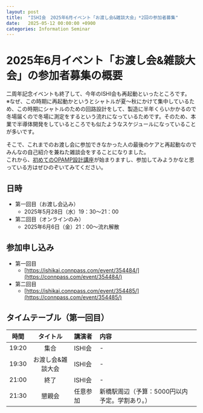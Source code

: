 ```yaml
---
layout: post
title:  "ISHI会　2025年6月イベント「お渡し会&雑談大会」*2回の参加者募集"
date:   2025-05-12 00:00:00 +0900
categories: Information Seminar
---
```


# 2025年6月イベント「お渡し会&雑談大会」の参加者募集の概要
二周年記念イベントも終了して、今年のISHI会も再起動といったところです。  
※なぜ、この時期に再起動かというとシャトルが夏～秋にかけて集中しているため、この時期にシャトルのための回路設計をして、製造に半年くらいかかるので冬場届くので冬場に測定をするという流れになっているためです。そのため、本業で半導体開発をしているところでも似たようなスケジュールになっていることが多いです。  

そこで、これまでのお渡し会に参加できなかった人の最後のケアと再起動なのでみんなの自己紹介を兼ねた雑談会をすることになりました。  
これから、[初めてのOPAMP設計講座](https://ishi-kai.org/Seminar/2025/05/05/Seminar_OPAMP4beginner.html)が始まりますし、参加してみようかなと思っている方はぜひのぞいてみてください。  


## 日時
* 第一回目（お渡し会込み）
    * 2025年5月28日（水）19：30〜21：00  
* 第二回目（オンラインのみ）
    * 2025年6月6日（金）21：00〜流れ解散  

## 参加申し込み 
* 第一回目
    * [https://ishikai.connpass.com/event/354484/](https://connpass.com/event/354484/)  
* 第二回目
    * [https://ishikai.connpass.com/event/354485/](https://connpass.com/event/354485/)  


## タイムテーブル（第一回目）

| 時間 | タイトル | 講演者 |  内容 |  
|:------------:|:--------------:|:------------|:------------ |  
| 19:20 | 集合 | ISHI会 | - |  
| 19:30 | お渡し会&雑談大会 | ISHI会 | - |  
| 21:00 | 終了 | ISHI会 | - |  
| 21:30 | 懇親会 | 任意参加 | 新橋駅周辺（予算：5000円以内予定。学割あり。） |  
